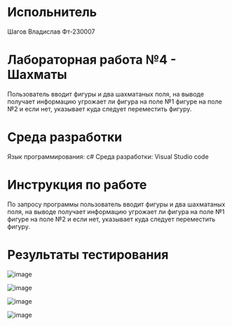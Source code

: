 # Испольнитель
Шагов Владислав
Фт-230007

# Лабораторная работа №4 - Шахматы
Пользователь вводит фигуры и два шахматаных поля, на выводе получает информацию угрожает ли фигура на поле №1 фигуре на поле №2 и если нет, указывает куда следует переместить фигуру.

# Среда разработки
Язык программирования: c#
Среда разработки: Visual Studio code

# Инструкция по работе
По запросу программы пользователь вводит фигуры и два шахматаных поля, на выводе получает информацию угрожает ли фигура на поле №1 фигуре на поле №2 и если нет, указывает куда следует переместить фигуру.

# Результаты тестирования
![image](https://github.com/user-attachments/assets/2524baf9-5176-429f-998b-f41aca0cc633)

![image](https://github.com/user-attachments/assets/afed0597-0498-4369-b8d3-1980590eb11f)

![image](https://github.com/user-attachments/assets/cb9fbb27-e0f8-438c-8cd6-d9291312bb70)

![image](https://github.com/user-attachments/assets/cf45926f-e6cd-4155-9fc1-a68f7533d7d8)


